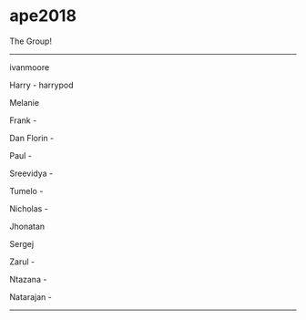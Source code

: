 # ape2018

The Group!

****************************************************************************

ivanmoore

Harry - harrypod

Melanie

Frank - 

Dan Florin - 

Paul - 

Sreevidya - 

Tumelo - 

Nicholas - 

Jhonatan

Sergej

Zarul - 

Ntazana - 

Natarajan - 


****************************************************************************
